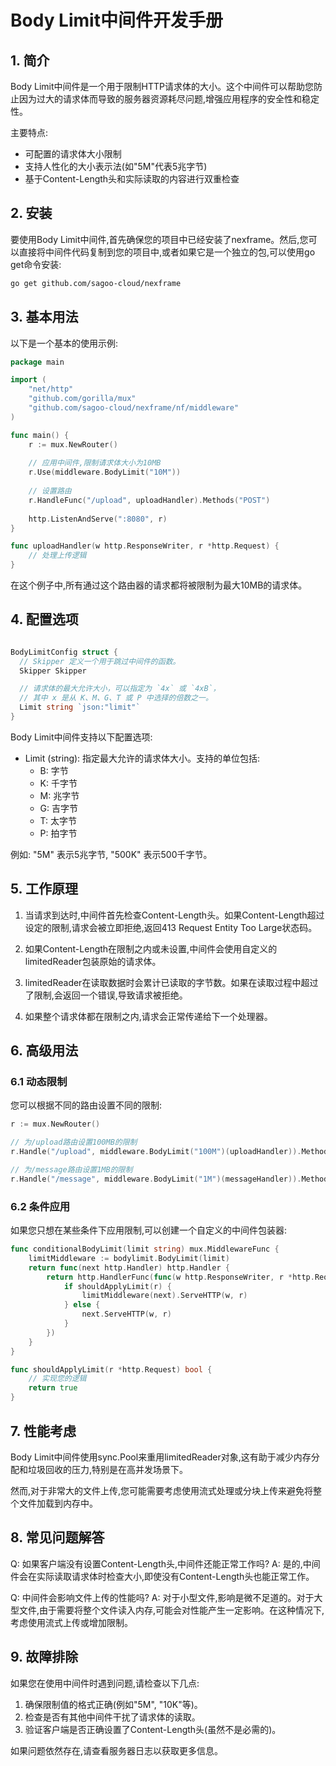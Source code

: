 # Body Limit中间件开发手册

## 1. 简介

Body Limit中间件是一个用于限制HTTP请求体的大小。这个中间件可以帮助您防止因为过大的请求体而导致的服务器资源耗尽问题,增强应用程序的安全性和稳定性。

主要特点:
- 可配置的请求体大小限制
- 支持人性化的大小表示法(如"5M"代表5兆字节)
- 基于Content-Length头和实际读取的内容进行双重检查

## 2. 安装

要使用Body Limit中间件,首先确保您的项目中已经安装了nexframe。然后,您可以直接将中间件代码复制到您的项目中,或者如果它是一个独立的包,可以使用go get命令安装:

```bash
go get github.com/sagoo-cloud/nexframe
```

## 3. 基本用法

以下是一个基本的使用示例:

```go
package main

import (
    "net/http"
    "github.com/gorilla/mux"
    "github.com/sagoo-cloud/nexframe/nf/middleware"
)

func main() {
    r := mux.NewRouter()
    
    // 应用中间件,限制请求体大小为10MB
    r.Use(middleware.BodyLimit("10M"))
    
    // 设置路由
    r.HandleFunc("/upload", uploadHandler).Methods("POST")
    
    http.ListenAndServe(":8080", r)
}

func uploadHandler(w http.ResponseWriter, r *http.Request) {
    // 处理上传逻辑
}
```

在这个例子中,所有通过这个路由器的请求都将被限制为最大10MB的请求体。

## 4. 配置选项

```go

BodyLimitConfig struct {
  // Skipper 定义一个用于跳过中间件的函数。
  Skipper Skipper

  // 请求体的最大允许大小，可以指定为 `4x` 或 `4xB`，
  // 其中 x 是从 K、M、G、T 或 P 中选择的倍数之一。 
  Limit string `json:"limit"`
}


```

Body Limit中间件支持以下配置选项:

- Limit (string): 指定最大允许的请求体大小。支持的单位包括:
    - B: 字节
    - K: 千字节
    - M: 兆字节
    - G: 吉字节
    - T: 太字节
    - P: 拍字节

例如: "5M" 表示5兆字节, "500K" 表示500千字节。

## 5. 工作原理

1. 当请求到达时,中间件首先检查Content-Length头。如果Content-Length超过设定的限制,请求会被立即拒绝,返回413 Request Entity Too Large状态码。

2. 如果Content-Length在限制之内或未设置,中间件会使用自定义的limitedReader包装原始的请求体。

3. limitedReader在读取数据时会累计已读取的字节数。如果在读取过程中超过了限制,会返回一个错误,导致请求被拒绝。

4. 如果整个请求体都在限制之内,请求会正常传递给下一个处理器。

## 6. 高级用法

### 6.1 动态限制

您可以根据不同的路由设置不同的限制:

```go
r := mux.NewRouter()

// 为/upload路由设置100MB的限制
r.Handle("/upload", middleware.BodyLimit("100M")(uploadHandler)).Methods("POST")

// 为/message路由设置1MB的限制
r.Handle("/message", middleware.BodyLimit("1M")(messageHandler)).Methods("POST")
```

### 6.2 条件应用

如果您只想在某些条件下应用限制,可以创建一个自定义的中间件包装器:

```go
func conditionalBodyLimit(limit string) mux.MiddlewareFunc {
    limitMiddleware := bodylimit.BodyLimit(limit)
    return func(next http.Handler) http.Handler {
        return http.HandlerFunc(func(w http.ResponseWriter, r *http.Request) {
            if shouldApplyLimit(r) {
                limitMiddleware(next).ServeHTTP(w, r)
            } else {
                next.ServeHTTP(w, r)
            }
        })
    }
}

func shouldApplyLimit(r *http.Request) bool {
    // 实现您的逻辑
    return true
}
```

## 7. 性能考虑

Body Limit中间件使用sync.Pool来重用limitedReader对象,这有助于减少内存分配和垃圾回收的压力,特别是在高并发场景下。

然而,对于非常大的文件上传,您可能需要考虑使用流式处理或分块上传来避免将整个文件加载到内存中。

## 8. 常见问题解答

Q: 如果客户端没有设置Content-Length头,中间件还能正常工作吗?
A: 是的,中间件会在实际读取请求体时检查大小,即使没有Content-Length头也能正常工作。

Q: 中间件会影响文件上传的性能吗?
A: 对于小型文件,影响是微不足道的。对于大型文件,由于需要将整个文件读入内存,可能会对性能产生一定影响。在这种情况下,考虑使用流式上传或增加限制。

## 9. 故障排除

如果您在使用中间件时遇到问题,请检查以下几点:

1. 确保限制值的格式正确(例如"5M", "10K"等)。
2. 检查是否有其他中间件干扰了请求体的读取。
3. 验证客户端是否正确设置了Content-Length头(虽然不是必需的)。

如果问题依然存在,请查看服务器日志以获取更多信息。
